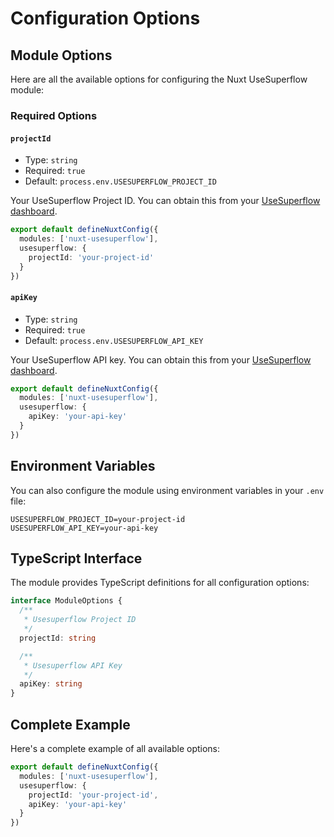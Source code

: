 # Configuration Options

## Module Options

Here are all the available options for configuring the Nuxt UseSuperflow module:

### Required Options

#### `projectId`

- Type: `string`
- Required: `true`
- Default: `process.env.USESUPERFLOW_PROJECT_ID`

Your UseSuperflow Project ID. You can obtain this from your [UseSuperflow dashboard](https://usesuperflow.com/dashboard).

```ts
export default defineNuxtConfig({
  modules: ['nuxt-usesuperflow'],
  usesuperflow: {
    projectId: 'your-project-id'
  }
})
```

#### `apiKey`

- Type: `string`
- Required: `true`
- Default: `process.env.USESUPERFLOW_API_KEY`

Your UseSuperflow API key. You can obtain this from your [UseSuperflow dashboard](https://usesuperflow.com/dashboard).

```ts
export default defineNuxtConfig({
  modules: ['nuxt-usesuperflow'],
  usesuperflow: {
    apiKey: 'your-api-key'
  }
})
```

## Environment Variables

You can also configure the module using environment variables in your `.env` file:

```env
USESUPERFLOW_PROJECT_ID=your-project-id
USESUPERFLOW_API_KEY=your-api-key
```

## TypeScript Interface

The module provides TypeScript definitions for all configuration options:

```ts
interface ModuleOptions {
  /**
   * Usesuperflow Project ID
   */
  projectId: string

  /**
   * Usesuperflow API Key
   */
  apiKey: string
}
```

## Complete Example

Here's a complete example of all available options:

```ts
export default defineNuxtConfig({
  modules: ['nuxt-usesuperflow'],
  usesuperflow: {
    projectId: 'your-project-id',
    apiKey: 'your-api-key'
  }
})
``` 